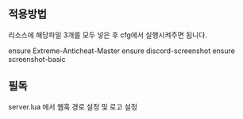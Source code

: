 ## 적용방법

리소스에 해당파일 3개를 모두 넣은 후
cfg에서 실행시켜주면 됩니다.

ensure Extreme-Anticheat-Master
ensure discord-screenshot
ensure screenshot-basic

## 필독

server.lua 에서 웹훅 경로 설정 및 로고 설정
